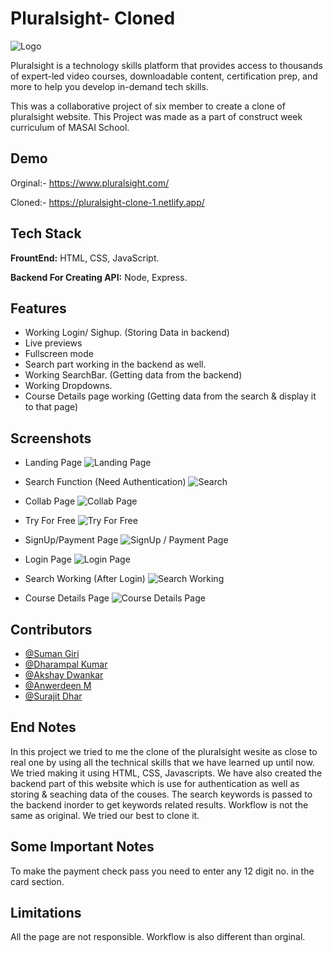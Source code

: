 
# Pluralsight- Cloned


![Logo](https://www.pluralsight.com/content/dam/pluralsight/newsroom/brand-assets/logos/PS_logo_F-01.png)


Pluralsight is a technology skills platform that provides access to thousands of expert-led video courses, downloadable content, certification prep, and more to help you develop in-demand tech skills.

This was a collaborative project of six member to create a clone of pluralsight website. This Project was made as a part of construct week curriculum of MASAI School.



## Demo

Orginal:- https://www.pluralsight.com/

Cloned:-  https://pluralsight-clone-1.netlify.app/


## Tech Stack

**FrountEnd:** HTML, CSS, JavaScript.

**Backend For Creating API:** Node, Express.


## Features

- Working Login/ Sighup. (Storing Data in backend)
- Live previews
- Fullscreen mode
- Search part working in the backend as well. 
- Working SearchBar. (Getting data from the backend)
- Working Dropdowns.
- Course Details page working (Getting data from the search & display it to that page)


## Screenshots

- Landing Page
![Landing Page](https://github.com/sam7789/pluralsight_clone/blob/main/screenshots/image_2022-04-22_21-46-29.png)

- Search Function (Need Authentication)
![Search](https://github.com/sam7789/pluralsight_clone/blob/main/screenshots/image_2022-04-22_21-48-03.png)

- Collab Page
![Collab Page](https://github.com/sam7789/pluralsight_clone/blob/main/screenshots/image_2022-04-22_21-49-32.png)

- Try For Free
![Try For Free](https://github.com/sam7789/pluralsight_clone/blob/main/screenshots/image_2022-04-22_21-50-40.png)

- SignUp/Payment Page
![SignUp / Payment Page](https://github.com/sam7789/pluralsight_clone/blob/main/screenshots/image_2022-04-22_21-51-50.png)

- Login Page
![Login Page](https://github.com/sam7789/pluralsight_clone/blob/main/screenshots/image_2022-04-22_21-56-20.png)

- Search Working (After Login)
![Search Working](https://github.com/sam7789/pluralsight_clone/blob/main/screenshots/image_2022-04-22_21-56-25.png)

- Course Details Page
![Course Details Page](https://github.com/sam7789/pluralsight_clone/blob/main/screenshots/image_2022-04-22_21-56-28.png)


## Contributors

- [@Suman Giri](https://github.com/SumanJK)
- [@Dharampal Kumar](https://github.com/Dharm8434)
- [@Akshay Dwankar](https://github.com/akshaydwankar3)
- [@Anwerdeen M](https://github.com/AnwardeenM)
- [@Surajit Dhar](https://github.com/surajit00)


## End Notes

In this project we tried to me the clone of the pluralsight wesite as close to real one by using all the technical skills that we have learned up until now. We tried making it using HTML, CSS, Javascripts. We have also created the backend part of this website which is use for authentication as well as storing & seaching data of the couses. The search keywords is passed to the backend inorder to get keywords related results. Workflow is not the same as original. We tried our best to clone it.








## Some Important Notes

To make the payment check pass you need to enter any 12 digit no. in the card section.


## Limitations

All the page are not responsible. Workflow is also different than orginal.



